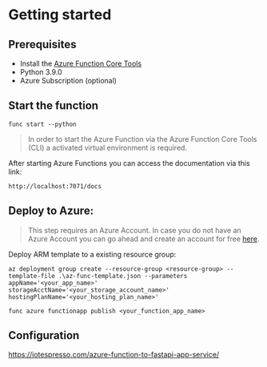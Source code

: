 # Getting started

## Prerequisites
- Install the [Azure Function Core Tools](https://docs.microsoft.com/en-us/azure/azure-functions/functions-run-local?tabs=v4%2Cwindows%2Ccsharp%2Cportal%2Cbash#install-the-azure-functions-core-tools)
- Python 3.9.0
- Azure Subscription (optional)

## Start the function 
```
func start --python
```

> In order to start the Azure Function via the Azure Function Core Tools (CLI) a activated virtual environment is required.

After starting Azure Functions you can access the documentation via this link:
```
http://localhost:7071/docs
```

## Deploy to Azure:
> This step requires an Azure Account. In case you do not have an Azure Account you can go ahead and create an account for free [here](https://azure.microsoft.com/en-us/free/).

Deploy ARM template to a existing resource group:
```
az deployment group create --resource-group <resource-group> --template-file .\az-func-template.json --parameters appName='<your_app_name>' storageAcctName='<your_storage_account_name>' hostingPlanName='<your_hosting_plan_name>'

func azure functionapp publish <your_function_app_name>
```

## Configuration
https://iotespresso.com/azure-function-to-fastapi-app-service/